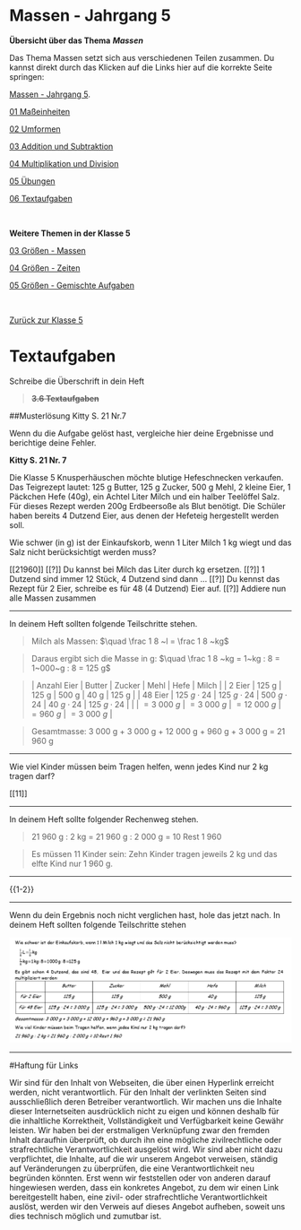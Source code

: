 <!--
author: Susanne Suckfüll
email: su-aes@masannek.de
language: de
narrator: German Female
script: url.js

View this file on https://liascript.github.io/course/?https://raw.githubusercontent.com/SUC-AES/Mathematik-5/master/2_Massen_1.md
-->

# Massen - Jahrgang 5


**Übersicht über das Thema** ***Massen***

Das Thema Massen setzt sich aus verschiedenen Teilen zusammen. Du kannst direkt durch das Klicken auf die Links hier auf die korrekte Seite springen:

[Massen - Jahrgang 5](https://liascript.github.io/course/?https://raw.githubusercontent.com/SUC-AES/Mathe-Webseite/master/Klasse%2005/03%20Massen/M-05-03-Massen.md#1).

[01 Maßeinheiten](https://liascript.github.io/course/?https://raw.githubusercontent.com/SUC-AES/Mathe-Webseite/master/Klasse%2005/03%20Massen/01%20Ma%C3%9Feinheiten/M-05-03-01-Ma%C3%9Feinheiten.md#2)

[02 Umformen](https://liascript.github.io/course/?https://raw.githubusercontent.com/SUC-AES/Mathe-Webseite/master/Klasse%2005/03%20Massen/02%20Umformen/M-05-03-02-Umformen.md#2)

[03 Addition und Subtraktion](https://liascript.github.io/course/?https://raw.githubusercontent.com/SUC-AES/Mathe-Webseite/master/Klasse%2005/03%20Massen/03%20Addition%20und%20Subtraktion/M-05-03-03-Addition%20und%20Subtraktion.md#2)

[04 Multiplikation und Division](https://liascript.github.io/course/?https://raw.githubusercontent.com/SUC-AES/Mathe-Webseite/master/Klasse%2005/03%20Massen/04%20Multiplikation%20und%20Division/M-05-03-04-Multiplikation%20und%20Division.md#2)

[05 Übungen](https://liascript.github.io/course/?https://raw.githubusercontent.com/SUC-AES/Mathe-Webseite/master/Klasse%2005/03%20Massen/05%20%C3%9Cbungen/M-05-05-05-%C3%9Cbungen.md#2)

[06 Textaufgaben](https://liascript.github.io/course/?https://raw.githubusercontent.com/SUC-AES/Mathe-Webseite/master/Klasse%2005/03%20Massen/06%20Textaufgaben/M-05-03-06-Textaufgaben.md#1)

$\qquad$

**Weitere Themen in der Klasse 5**

[03 Größen - Massen](https://liascript.github.io/course/?https://raw.githubusercontent.com/SUC-AES/Mathe-Webseite/master/Klasse_05/03_Massen/M-05-03-Massen.md#1)

[04 Größen - Zeiten](https://liascript.github.io/course/?https://raw.githubusercontent.com/SUC-AES/Mathe-Webseite/master/Klasse_05/04_Zeiten_und_Zeitspannen/M-05-04-Zeiten_und_Zeitspannen.md#2)

[05 Größen - Gemischte Aufgaben](https://liascript.github.io/course/?https://raw.githubusercontent.com/SUC-AES/Mathe-Webseite/master/Klasse_05/05_Alle_GroeBen/M-05-05-Alle_GroeBen.md#2)

$\qquad$

[Zurück zur Klasse 5](https://liascript.github.io/course/?https://raw.githubusercontent.com/SUC-AES/Mathe-Webseite/master/Klasse_05/M05_Themen.md#2)




# Textaufgaben

  Schreibe die Überschrift in dein Heft

>  **~~3.6 Textaufgaben~~**



##Musterlösung Kitty S. 21 Nr.7

Wenn du die Aufgabe gelöst hast, vergleiche hier deine Ergebnisse und berichtige deine Fehler.

**Kitty S. 21 Nr. 7**

Die Klasse 5 Knusperhäuschen möchte blutige Hefeschnecken verkaufen.  Das Teigrezept lautet: 125  g Butter, 125 g Zucker, 500 g Mehl, 2 kleine Eier, 1 Päckchen Hefe (40g), ein Achtel Liter Milch und ein halber Teelöffel Salz. Für dieses Rezept werden 200g Erdbeersoße als Blut benötigt. Die Schüler haben bereits 4 Dutzend Eier, aus denen der Hefeteig hergestellt werden soll.

Wie schwer (in g) ist der Einkaufskorb, wenn 1 Liter Milch 1 kg wiegt und das Salz nicht berücksichtigt werden muss?

[[21960]]
[[?]] Du kannst bei Milch das Liter durch kg ersetzen.
[[?]] 1 Dutzend sind immer 12 Stück, 4 Dutzend sind dann ...
[[?]] Du kennst das Rezept für 2 Eier, schreibe es für 48 (4 Dutzend) Eier auf.
[[?]] Addiere nun alle Massen zusammen
**********************************


In deinem Heft sollten folgende Teilschritte stehen.

> Milch als Massen: $\quad \frac 1 8 ~l = \frac 1 8 ~kg$

> Daraus ergibt sich die Masse in g: $\quad \frac 1 8 ~kg = 1~kg : 8 = 1~000~g : 8 = 125 g$

> | Anzahl Eier          | Butter               | Zucker               | Mehl                  | Hefe                 | Milch                |
> | 2 Eier               | 125 g                | 125 g                | 500 g                 | 40 g                 | 125 g                |
> | 48 Eier              | $125~g \cdot 24$     | $125~g \cdot 24$     | $500~g \cdot 24$      | $40~g \cdot 24$      | $125~g \cdot 24$     |
> |                      | $= 3~000~g$          | $= 3~000~g$          | $= 12~000~g$          | $= 960~g$            | $= 3~000~g$          |

> Gesamtmasse: 3 000 g + 3 000 g + 12 000 g + 960 g + 3 000 g = 21 960 g

**********************************


Wie viel Kinder müssen beim Tragen helfen, wenn jedes Kind nur 2 kg tragen darf?

[[11]]
**********************************


In deinem Heft sollte folgender Rechenweg stehen.

> 21 960 g : 2 kg = 21 960 g : 2 000 g = 10 Rest 1 960

> Es müssen 11 Kinder sein: Zehn Kinder tragen jeweils 2 kg und das elfte Kind nur 1 960 g.

**********************************


{{1-2}}
*******************************************


Wenn du dein Ergebnis noch nicht verglichen hast, hole das jetzt nach. In deinem Heft sollten folgende Teilschritte stehen

![image](../graphics/6_Kitty_S21N7.png)  

*******************************************

#Haftung für Links

Wir sind für den Inhalt von Webseiten, die über einen Hyperlink erreicht werden, nicht verantwortlich. Für den Inhalt der verlinkten Seiten sind ausschließlich deren Betreiber verantwortlich. Wir machen uns die Inhalte dieser Internetseiten ausdrücklich nicht zu eigen und können deshalb für die inhaltliche Korrektheit, Vollständigkeit und Verfügbarkeit keine Gewähr leisten. Wir haben bei der erstmaligen Verknüpfung zwar den fremden Inhalt daraufhin überprüft, ob durch ihn eine mögliche zivilrechtliche oder strafrechtliche Verantwortlichkeit ausgelöst wird. Wir sind aber nicht dazu verpflichtet, die Inhalte, auf die wir unserem Angebot verweisen, ständig auf Veränderungen zu überprüfen, die eine Verantwortlichkeit neu begründen könnten. Erst wenn wir feststellen oder von anderen darauf hingewiesen werden, dass ein konkretes Angebot, zu dem wir einen Link bereitgestellt haben, eine zivil- oder strafrechtliche Verantwortlichkeit auslöst, werden wir den Verweis auf dieses Angebot aufheben, soweit uns dies technisch möglich und zumutbar ist.
